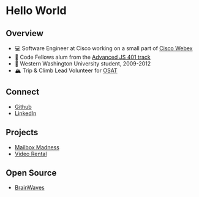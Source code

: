 # Hello World

## Overview

- 💻 Software Engineer at Cisco working on a small part of [Cisco Webex](https://www.webex.com/)
- 🌱 Code Fellows alum from the [Advanced JS 401 track](https://www.codefellows.org/courses/code-401/advanced-software-development-in-full-stack-javascript/)
- 🏫 Western Washington University student, 2009-2012
- 🏔 Trip & Climb Lead Volunteer for [OSAT](https://osat.org/)

## Connect

- [Github](https://github.com/peter7cole)
- [LinkedIn](https://linkedin.com/in/peter7cole)

## Projects

- [Mailbox Madness](https://peter7cole.github.io/mailbox-madness)
- [Video Rental](https://peter7cole.github.io/mosh-video-rental)

## Open Source

- [BrainWaves](https://github.com/makebrainwaves/BrainWaves)
